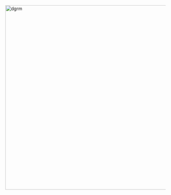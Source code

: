<img width="1569" height="581" alt="dgrm" src="https://github.com/user-attachments/assets/8cf69131-058a-4157-b606-0c014fa0291c" />

